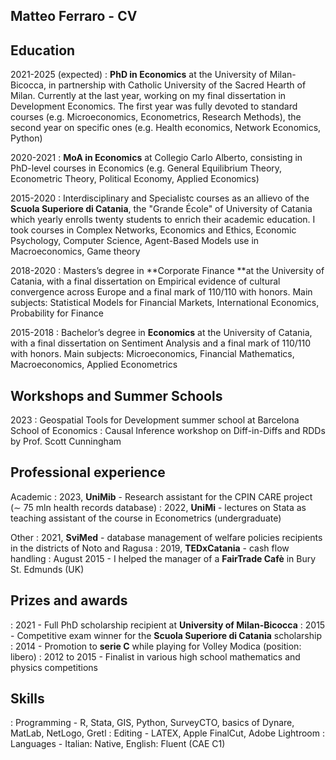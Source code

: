 Matteo Ferraro - CV
----------------

Education
---------

2021-2025 (expected)
:   **PhD in Economics** at the University of Milan-Bicocca, in partnership with Catholic University of the Sacred Hearth of Milan. Currently at the last year, working on my final dissertation in Development Economics. The first year was fully devoted to standard courses (e.g. Microeconomics, Econometrics, Research Methods), the second year on specific ones (e.g. Health economics, Network Economics, Python)

2020-2021
:   **MoA in Economics** at Collegio Carlo Alberto, consisting in PhD-level courses in Economics (e.g. General Equilibrium Theory, Econometric Theory, Political Economy, Applied Economics)

2015-2020
:   Interdisciplinary and Specialistc courses as an allievo of the **Scuola Superiore di Catania**, the "Grande École" of University of Catania which yearly enrolls twenty students to enrich their academic education. I took courses in Complex Networks, Economics and Ethics, Economic Psychology,
Computer Science, Agent-Based Models use in Macroeconomics, Game theory

2018-2020
:   Masters’s degree in **Corporate Finance **at the University of Catania, with a final dissertation on Empirical evidence of cultural convergence across Europe and a final mark of 110/110 with honors. Main subjects: Statistical Models for Financial Markets, International Economics, Probability for Finance

2015-2018
:   Bachelor’s degree in **Economics** at the University of Catania, with a final dissertation on Sentiment Analysis and a final mark of 110/110 with honors. Main subjects: Microeconomics, Financial Mathematics, Macroeconomics, Applied Econometrics

Workshops and Summer Schools
---------

2023
:   Geospatial Tools for Development summer school at Barcelona School of Economics 
:   Causal Inference workshop on Diff-in-Diffs and RDDs by Prof. Scott Cunningham

Professional experience
----------

Academic
:  2023, **UniMib** - Research assistant for the CPIN CARE project (∼ 75 mln health records database)
:  2022, **UniMi** - lectures on Stata as teaching assistant of the course in Econometrics (undergraduate)

Other
:  2021, **SviMed** - database management of welfare policies recipients in the districts of Noto and Ragusa
:  2019, **TEDxCatania** - cash flow handling
:  August 2015 - I helped the manager of a **FairTrade Cafè** in Bury St. Edmunds (UK)

Prizes and awards
----------
:  2021 - Full PhD scholarship recipient at **University of Milan-Bicocca**
:  2015 - Competitive exam winner for the **Scuola Superiore di Catania** scholarship
:  2014 - Promotion to **serie C** while playing for Volley Modica (position: libero)
:  2012 to 2015 - Finalist in various high school mathematics and physics competitions

Skills
----------
:  Programming - R, Stata, GIS, Python, SurveyCTO, basics of Dynare, MatLab, NetLogo, Gretl
:  Editing - LATEX, Apple FinalCut, Adobe Lightroom
:  Languages - Italian: Native, English: Fluent (CAE C1)
